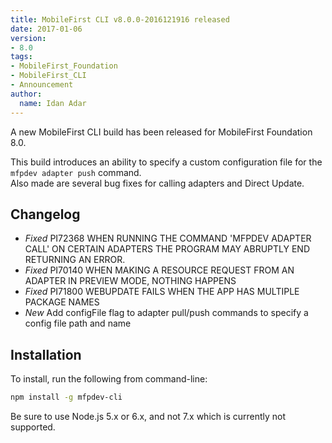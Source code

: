 ```yaml
---
title: MobileFirst CLI v8.0.0-2016121916 released
date: 2017-01-06
version:
- 8.0
tags:
- MobileFirst_Foundation
- MobileFirst_CLI
- Announcement
author:
  name: Idan Adar 
---
```

A new MobileFirst CLI build has been released for MobileFirst Foundation 8.0.  

This build introduces an ability to specify a custom configuration file for the `mfpdev adapter push` command.  
Also made are several bug fixes for calling adapters and Direct Update.

## Changelog

* *Fixed* PI72368 WHEN RUNNING THE COMMAND 'MFPDEV ADAPTER CALL' ON CERTAIN ADAPTERS THE PROGRAM MAY ABRUPTLY END RETURNING AN ERROR.
* *Fixed* PI70140 WHEN MAKING A RESOURCE REQUEST FROM AN ADAPTER IN PREVIEW MODE, NOTHING HAPPENS
* *Fixed* PI71800 WEBUPDATE FAILS WHEN THE APP HAS MULTIPLE PACKAGE NAMES
* *New*  Add configFile flag to adapter pull/push commands to specify a config file path and name

## Installation
To install, run the following from command-line:

```bash
npm install -g mfpdev-cli
```

Be sure to use Node.js 5.x or 6.x, and not 7.x which is currently not supported.